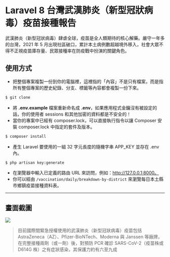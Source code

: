 # Laravel 8 台灣武漢肺炎（新型冠狀病毒）疫苗接種報告

武漢肺炎（新型冠狀病毒）肆虐全球，疫苗是全人類期待的核心解藥。嚴守一年多的台灣，2021 年 5 月出現社區破口，累計本土病例數超越境外移入，社會大眾不得不正視疫苗庫存量、民眾接種率在防疫戰中扮演的關鍵角色。

## 使用方式
- 把整個專案複製一份到你的電腦裡，這裡指的「內容」不是只有檔案，而是指所有整個專案的歷史紀錄、分支、標籤等內容都會複製一份下來。
```sh
$ git clone
```
- 將 __.env.example__ 檔案重新命名成 __.env__，如果應用程式金鑰沒有被設定的話，你的使用者 sessions 和其他加密的資料都是不安全的！
- 當你的專案中已經有 composer.lock，可以直接執行指令以讓 Composer 安裝 composer.lock 中指定的套件及版本。
```sh
$ composer install
```
- 產生 Laravel 要使用的一組 32 字元長度的隨機字串 APP_KEY 並存在 .env 內。
```sh
$ php artisan key:generate
```
- 在瀏覽器中輸入已定義的路由 URL 來訪問，例如：http://127.0.0.1:8000。
- 你可以經由 `/vaccination/daily/breakdown-by-district` 來瀏覽每日本土縣市鄉鎮疫苗接種資料表。

----

## 畫面截圖
![](https://i.imgur.com/uv47Bul.gif)
> 目前國際間緊急授權使用的武漢肺炎（新型冠狀病毒）疫苗包括 AstraZeneca（AZ）、Pfizer-BioNTech、Moderna 與 Janssen 等廠牌，在完整接種兩劑（或一劑）後，對預防 PCR 確診 SARS-CoV-2（疫苗株或 D614G 株）之有症狀感染，其保護力約有六至九成